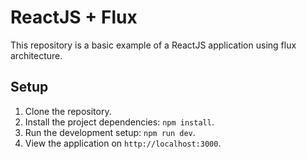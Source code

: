 # ReactJS + Flux

This repository is a basic example of a ReactJS application using flux architecture.

## Setup

1. Clone the repository.
2. Install the project dependencies: `npm install`.
3. Run the development setup: `npm run dev`.
4. View the application on `http://localhost:3000`.
